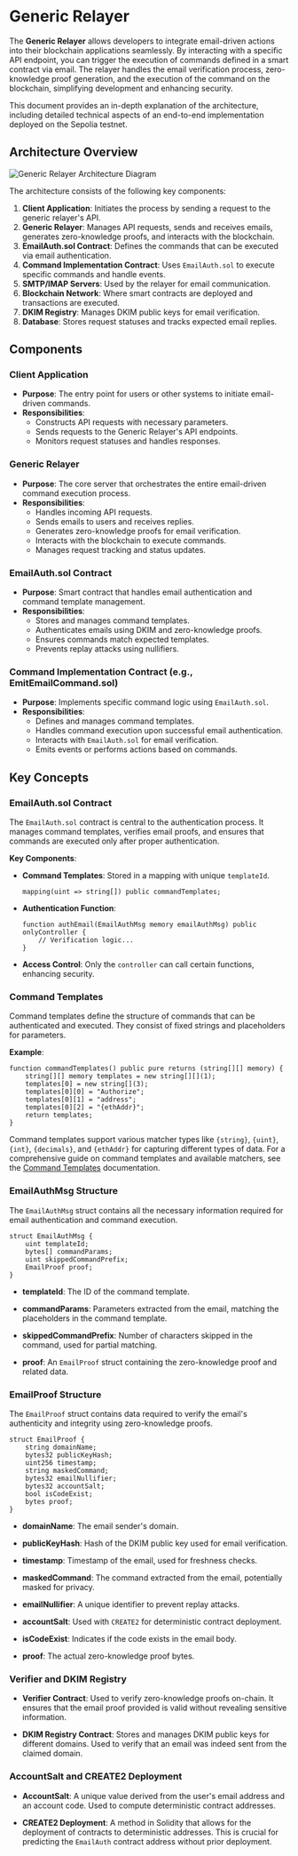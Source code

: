 # Generic Relayer

The **Generic Relayer** allows developers to integrate email-driven actions into their blockchain applications seamlessly. By interacting with a specific API endpoint, you can trigger the execution of commands defined in a smart contract via email. The relayer handles the email verification process, zero-knowledge proof generation, and the execution of the command on the blockchain, simplifying development and enhancing security.

This document provides an in-depth explanation of the architecture, including detailed technical aspects of an end-to-end implementation deployed on the Sepolia testnet.


## Architecture Overview

![Generic Relayer Architecture Diagram](/img/generic-relayer-architecture.png)

The architecture consists of the following key components:

1. **Client Application**: Initiates the process by sending a request to the generic relayer's API.
2. **Generic Relayer**: Manages API requests, sends and receives emails, generates zero-knowledge proofs, and interacts with the blockchain.
3. **EmailAuth.sol Contract**: Defines the commands that can be executed via email authentication.
4. **Command Implementation Contract**: Uses `EmailAuth.sol` to execute specific commands and handle events.
5. **SMTP/IMAP Servers**: Used by the relayer for email communication.
6. **Blockchain Network**: Where smart contracts are deployed and transactions are executed.
7. **DKIM Registry**: Manages DKIM public keys for email verification.
8. **Database**: Stores request statuses and tracks expected email replies.

## Components

### Client Application

- **Purpose**: The entry point for users or other systems to initiate email-driven commands.
- **Responsibilities**:
  - Constructs API requests with necessary parameters.
  - Sends requests to the Generic Relayer's API endpoints.
  - Monitors request statuses and handles responses.

### Generic Relayer

- **Purpose**: The core server that orchestrates the entire email-driven command execution process.
- **Responsibilities**:
  - Handles incoming API requests.
  - Sends emails to users and receives replies.
  - Generates zero-knowledge proofs for email verification.
  - Interacts with the blockchain to execute commands.
  - Manages request tracking and status updates.

### EmailAuth.sol Contract

- **Purpose**: Smart contract that handles email authentication and command template management.
- **Responsibilities**:
  - Stores and manages command templates.
  - Authenticates emails using DKIM and zero-knowledge proofs.
  - Ensures commands match expected templates.
  - Prevents replay attacks using nullifiers.

### Command Implementation Contract (e.g., EmitEmailCommand.sol)

- **Purpose**: Implements specific command logic using `EmailAuth.sol`.
- **Responsibilities**:
  - Defines and manages command templates.
  - Handles command execution upon successful email authentication.
  - Interacts with `EmailAuth.sol` for email verification.
  - Emits events or performs actions based on commands.

## Key Concepts

### EmailAuth.sol Contract

The `EmailAuth.sol` contract is central to the authentication process. It manages command templates, verifies email proofs, and ensures that commands are executed only after proper authentication.

**Key Components**:

- **Command Templates**: Stored in a mapping with unique `templateId`.

  ```solidity
  mapping(uint => string[]) public commandTemplates;
  ```

- **Authentication Function**:

  ```solidity
  function authEmail(EmailAuthMsg memory emailAuthMsg) public onlyController {
      // Verification logic...
  }
  ```

- **Access Control**: Only the `controller` can call certain functions, enhancing security.

### Command Templates

Command templates define the structure of commands that can be authenticated and executed. They consist of fixed strings and placeholders for parameters.

**Example**:

```solidity
function commandTemplates() public pure returns (string[][] memory) {
    string[][] memory templates = new string[][](1);
    templates[0] = new string[](3);
    templates[0][0] = "Authorize";
    templates[0][1] = "address";
    templates[0][2] = "{ethAddr}";
    return templates;
}
```

Command templates support various matcher types like `{string}`, `{uint}`, `{int}`, `{decimals}`, and `{ethAddr}` for capturing different types of data. For a comprehensive guide on command templates and available matchers, see the [Command Templates](./command-templates) documentation.

### EmailAuthMsg Structure

The `EmailAuthMsg` struct contains all the necessary information required for email authentication and command execution.

```solidity
struct EmailAuthMsg {
    uint templateId;
    bytes[] commandParams;
    uint skippedCommandPrefix;
    EmailProof proof;
}
```

- **templateId**: The ID of the command template.

- **commandParams**: Parameters extracted from the email, matching the placeholders in the command template.

- **skippedCommandPrefix**: Number of characters skipped in the command, used for partial matching.

- **proof**: An `EmailProof` struct containing the zero-knowledge proof and related data.

### EmailProof Structure

The `EmailProof` struct contains data required to verify the email's authenticity and integrity using zero-knowledge proofs.

```solidity
struct EmailProof {
    string domainName;
    bytes32 publicKeyHash;
    uint256 timestamp;
    string maskedCommand;
    bytes32 emailNullifier;
    bytes32 accountSalt;
    bool isCodeExist;
    bytes proof;
}
```

- **domainName**: The email sender's domain.

- **publicKeyHash**: Hash of the DKIM public key used for email verification.

- **timestamp**: Timestamp of the email, used for freshness checks.

- **maskedCommand**: The command extracted from the email, potentially masked for privacy.

- **emailNullifier**: A unique identifier to prevent replay attacks.

- **accountSalt**: Used with `CREATE2` for deterministic contract deployment.

- **isCodeExist**: Indicates if the code exists in the email body.

- **proof**: The actual zero-knowledge proof bytes.

### Verifier and DKIM Registry

- **Verifier Contract**: Used to verify zero-knowledge proofs on-chain. It ensures that the email proof provided is valid without revealing sensitive information.

- **DKIM Registry Contract**: Stores and manages DKIM public keys for different domains. Used to verify that an email was indeed sent from the claimed domain.

### AccountSalt and CREATE2 Deployment

- **AccountSalt**: A unique value derived from the user's email address and an account code. Used to compute deterministic contract addresses.

- **CREATE2 Deployment**: A method in Solidity that allows for the deployment of contracts to deterministic addresses. This is crucial for predicting the `EmailAuth` contract address without prior deployment.

